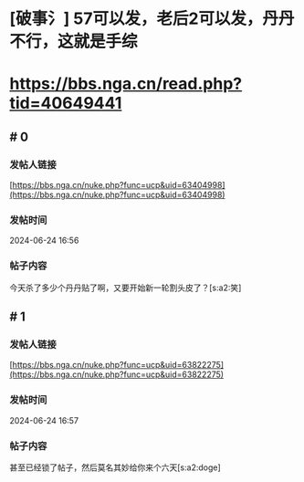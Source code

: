 # [破事氵] 57可以发，老后2可以发，丹丹不行，这就是手综
# https://bbs.nga.cn/read.php?tid=40649441

## \# 0
### 发帖人链接
[https://bbs.nga.cn/nuke.php?func=ucp&uid=63404998](https://bbs.nga.cn/nuke.php?func=ucp&uid=63404998)
### 发帖时间
2024-06-24 16:56
### 帖子内容
今天杀了多少个丹丹贴了啊，又要开始新一轮割头皮了？[s:a2:笑]
## \# 1
### 发帖人链接
[https://bbs.nga.cn/nuke.php?func=ucp&uid=63822275](https://bbs.nga.cn/nuke.php?func=ucp&uid=63822275)
### 发帖时间
2024-06-24 16:57
### 帖子内容
甚至已经锁了帖子，然后莫名其妙给你来个六天[s:a2:doge]
